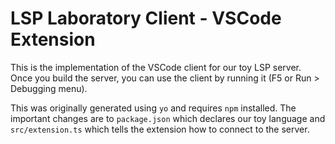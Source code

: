 # LSP Laboratory Client - VSCode Extension

This is the implementation of the VSCode client for our toy LSP server. Once
you build the server, you can use the client by running it (F5 or Run >
Debugging menu).

This was originally generated using `yo` and requires `npm` installed. The
important changes are to `package.json` which declares our toy language and
`src/extension.ts` which tells the extension how to connect to the server.